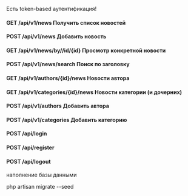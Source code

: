 Есть token-based аутентификация!

#### GET	/api/v1/news	Получить список новостей
#### POST	/api/v1/news	Добавить новость
#### GET	/api/v1/news/by//id/{id}	Просмотр конкретной новости
#### POST	/api/v1/news/search	Поиск по заголовку
#### GET	/api/v1/authors/{id}/news	Новости автора
#### GET	/api/v1/categories/{id}/news	Новости категории (и дочерних)
#### POST	/api/v1/authors	Добавить автора
#### POST	/api/v1/categories	Добавить категорию

#### POST   /api/login
#### POST   /api/register
#### POST   /api/logout


наполнение базы данными

php artisan migrate --seed

